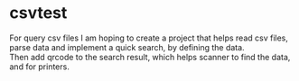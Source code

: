 # csvtest
For query csv files
I am hoping to create a project that helps read csv files, parse data and implement a quick search, by defining the data.  
Then add qrcode to the search result, which helps scanner to find the data, and for printers.
